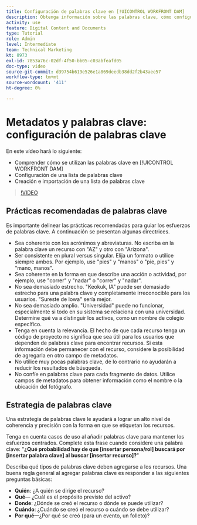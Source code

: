 ```yaml
---
title: Configuración de palabras clave en [!UICONTROL WORKFRONT DAM]
description: Obtenga información sobre las palabras clave, cómo configurar una lista de palabras clave y cómo crear e importar una lista de palabras clave en [!UICONTROL WORKFRONT DAM].
activity: use
feature: Digital Content and Documents
type: Tutorial
role: Admin
level: Intermediate
team: Technical Marketing
kt: 8973
exl-id: 7853a76c-02df-4f50-bb05-c03abfeafd05
doc-type: video
source-git-commit: d39754b619e526e1a869deedb38dd2f2b43aee57
workflow-type: tm+mt
source-wordcount: '411'
ht-degree: 0%

---
```


# Metadatos y palabras clave: configuración de palabras clave

En este vídeo hará lo siguiente:

* Comprender cómo se utilizan las palabras clave en [!UICONTROL WORKFRONT DAM]
* Configuración de una lista de palabras clave
* Creación e importación de una lista de palabras clave

>[!VIDEO](https://video.tv.adobe.com/v/335236/?quality=12)

## Prácticas recomendadas de palabras clave

Es importante delinear las prácticas recomendadas para guiar los esfuerzos de palabras clave. A continuación se presentan algunas directrices.

* Sea coherente con los acrónimos y abreviaturas. No escriba en la palabra clave un recurso con &quot;AZ&quot; y otro con &quot;Arizona&quot;.
* Ser consistente en plural versus singular. Elija un formato o utilice siempre ambos. Por ejemplo, use &quot;pies&quot; y &quot;manos&quot; o &quot;pie, pies&quot; y &quot;mano, manos&quot;.
* Sea coherente en la forma en que describe una acción o actividad, por ejemplo, use &quot;correr&quot; y &quot;nadar&quot; o &quot;correr&quot; y &quot;nadar&quot;.
* No sea demasiado estrecho. &quot;Keokuk, IA&quot; puede ser demasiado estrecho para una palabra clave y completamente irreconocible para los usuarios. &quot;Sureste de Iowa&quot; sería mejor.
* No sea demasiado amplio. &quot;Universidad&quot; puede no funcionar, especialmente si todo en su sistema se relaciona con una universidad. Determine qué va a distinguir los activos, como un nombre de colegio específico.
* Tenga en cuenta la relevancia. El hecho de que cada recurso tenga un código de proyecto no significa que sea útil para los usuarios que dependen de palabras clave para encontrar recursos. Si esta información debe permanecer con el recurso, considere la posibilidad de agregarla en otro campo de metadatos.
* No utilice muy pocas palabras clave, de lo contrario no ayudarán a reducir los resultados de búsqueda.
* No confíe en palabras clave para cada fragmento de datos. Utilice campos de metadatos para obtener información como el nombre o la ubicación del fotógrafo.

## Estrategia de palabras clave

Una estrategia de palabras clave le ayudará a lograr un alto nivel de coherencia y precisión con la forma en que se etiquetan los recursos.

Tenga en cuenta casos de uso al añadir palabras clave para mantener los esfuerzos centrados. Complete esta frase cuando considere una palabra clave: &quot;**¿Qué probabilidad hay de que [insertar persona/rol] buscará por [insertar palabra clave] al buscar [insertar recurso]?**&quot;

Describa qué tipos de palabras clave deben agregarse a los recursos. Una buena regla general al agregar palabras clave es responder a las siguientes preguntas básicas:

* **Quién**: ¿A quién se dirige el recurso?
* **Qué**— ¿Cuál es el propósito previsto del activo?
* **Donde**: ¿Dónde se creó el recurso o dónde se puede utilizar?
* **Cuándo**: ¿Cuándo se creó el recurso o cuándo se debe utilizar?
* **Por qué**—¿Por qué se creó (para un evento, un folleto)?
